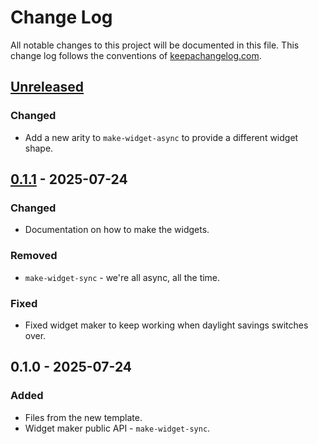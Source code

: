 # Change Log
All notable changes to this project will be documented in this file. This change log follows the conventions of [keepachangelog.com](http://keepachangelog.com/).

## [Unreleased]
### Changed
- Add a new arity to `make-widget-async` to provide a different widget shape.

## [0.1.1] - 2025-07-24
### Changed
- Documentation on how to make the widgets.

### Removed
- `make-widget-sync` - we're all async, all the time.

### Fixed
- Fixed widget maker to keep working when daylight savings switches over.

## 0.1.0 - 2025-07-24
### Added
- Files from the new template.
- Widget maker public API - `make-widget-sync`.

[Unreleased]: https://sourcehost.site/your-name/docnudb/compare/0.1.1...HEAD
[0.1.1]: https://sourcehost.site/your-name/docnudb/compare/0.1.0...0.1.1
